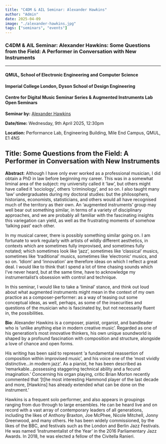```yaml
---
title: "C4DM & AIL Seminar: Alexander Hawkins"
author: "Admin"
date: 2025-04-09
image: "./alexander-hawkins.jpg"
tags: ["seminars", "events"]
---
```


### C4DM & AIL Seminar: Alexander Hawkins: Some Questions from the Field: A Performer in Conversation with New Instruments
-----------------

#### QMUL, School of Electronic Engineering and Computer Science
#### Imperial College London, Dyson School of Design Engineering

#### Centre for Digital Music Seminar Series & Augmented Instruments Lab Open Seminars

**Seminar by:** [Alexander Hawkins](https://alexanderhawkinsmusic.com/)

**Date/time:**  Wednesday, 9th April 2025, 12:30pm

**Location:** Performance Lab, Engineering Building, Mile End Campus, QMUL, E1 4NS

<b>Title</b>: Some Questions from the Field: A Performer in Conversation with New Instruments
-----------------

<b>Abstract</b>:
Although I have only ever worked as a professional musician, I did obtain a PhD in law before beginning my career. This was in a somewhat liminal area of the subject: my university called it ‘law’, but others might have called it ‘sociology’, others ‘criminology’, and so on. I also taught many ‘law’ undergraduates during my doctoral studies: but the philosophers, historians, economists, statisticians, and others would all have recognised much of the territory as their own. An ‘augmented instruments’ group may well bear out something similar, in terms of a variety of disciplinary approaches, and we are probably all familiar with the fascinating insights this variegation can yield, as well as the frustrating moments of somehow ‘talking past’ each other.

In my musical career, there is possibly something similar going on. I am fortunate to work regularly with artists of wildly different aesthetics, in contexts which are sometimes fully improvised, and sometimes fully notated; which sometimes look like ‘jazz’, sometimes like ‘classical’ musics, sometimes like ‘traditional’ musics, sometimes like ‘electronic’ musics, and so on. ‘Idiom’ and ‘innovation’ are therefore ideas on which I reflect a great deal. I would like to think that I spend a lot of time chasing sounds which I’ve never heard, but at the same time, have to acknowledge my instrumentalist’s obsession with control and technique.

In this seminar, I would like to take a ‘liminal’ stance, and think out loud about what augmented instruments might mean in the context of my own practice as a composer-performer: as a way of teasing out some conceptual ideas, as well, perhaps, as some of the insecurities and questions of the musician who is fascinated by, but not necessarily fluent in, the possibilities.

<b>Bio</b>: 
Alexander Hawkins is a composer, pianist, organist, and bandleader who is ‘unlike anything else in modern creative music’. Regarded as one of his generation’s most innovative thinkers, his own unique soundworld is shaped by a profound fascination with composition and structure, alongside a love of chance and open forms.

His writing has been said to represent ‘a fundamental reassertion of composition within improvised music’, and his voice one of the ‘most vividly distinctive...in modern jazz’. As a pianist, he has been described as ‘remarkable...possessing staggering technical ability and a fecund imagination.’ Concerning his organ playing, critic Brian Morton recently commented that ‘[t]he most interesting Hammond player of the last decade and more, [Hawkins] has already extended what can be done on the instrument.’

Hawkins is a frequent solo performer, and also appears in groupings ranging from duo through to large ensembles. He can be heard live and on record with a vast array of contemporary leaders of all generations, including the likes of Anthony Braxton, Joe McPhee, Nicole Mitchell, Jonny Greenwood, and many others. He has been widely commissioned, by the likes of the BBC, and festivals such as the London and Berlin Jazz Festivals. He was named ‘Instrumentalist of the Year’ in the 2016 Parliamentary Jazz Awards. In 2018, he was elected a fellow of the Civitella Ranieri.
